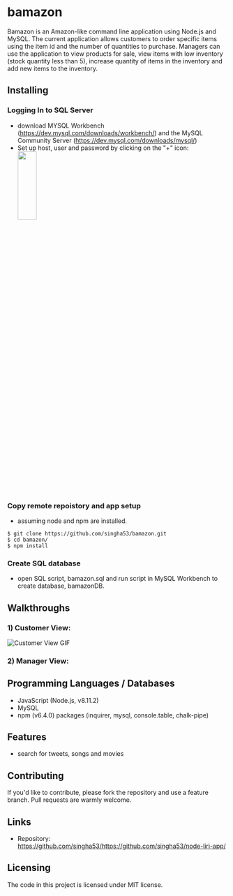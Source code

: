 # bamazon

Bamazon is an Amazon-like command line application using Node.js and MySQL. The current application allows customers to order specific items using the item id and the number of quantities to purchase. Managers can use the application to view products for sale, view items with low inventory (stock quantity less than 5), increase quantity of items in the inventory and add new items to the inventory.

## Installing
### Logging In to SQL Server
- download MYSQL Workbench (https://dev.mysql.com/downloads/workbench/) and the MySQL Community Server (https://dev.mysql.com/downloads/mysql/)
- Set up host, user and password by clicking on the "+" icon: <img width="30%" height="20%" src="https://github.com/singha53/bamazon/blob/master/media/mysqlConnections.png">

### Copy remote repoistory and app setup
- assuming node and npm are installed. 

```shell
$ git clone https://github.com/singha53/bamazon.git
$ cd bamazon/
$ npm install
```
### Create SQL database
- open SQL script, bamazon.sql and run script in MySQL Workbench to create database, bamazonDB.

## Walkthroughs
### 1) Customer View:
![Customer View GIF](https://github.com/singha53/bamazon/blob/master/media/bamazonCustomer.gif)


### 2) Manager View: 

## Programming Languages / Databases

- JavaScript (Node.js, v8.11.2)
- MySQL
- npm (v6.4.0) packages (inquirer, mysql, console.table, chalk-pipe)

## Features

- search for tweets, songs and movies

## Contributing

If you'd like to contribute, please fork the repository and use a feature
branch. Pull requests are warmly welcome.

## Links

- Repository: https://github.com/singha53/https://github.com/singha53/node-liri-app/

## Licensing

The code in this project is licensed under MIT license.
